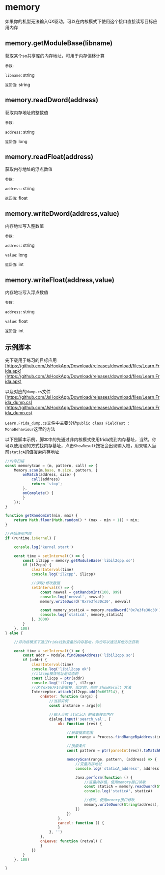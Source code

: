 # memory

如果你的机型无法输入QX驱动，可以在内核模式下使用这个接口直接读写目标应用内存

## memory.getModuleBase(libname)

获取某个so共享库的内存地址，可用于内存偏移计算

`参数`:

`libname`: string

`返回值`: string

## memory.readDword(address)

获取内存地址的整数值

`参数`:

`address`: string

`返回值`: long

## memory.readFloat(address)

获取内存地址的浮点数值

`参数`:

`address`: string

`返回值`: float

## memory.writeDword(address,value)

内存地址写入整数值

`参数`:

`address`: string

`value`: long

`返回值`: int

## memory.writeFloat(address,value)

内存地址写入浮点数值

`参数`:

`address`: string

`value`: float

`返回值`: int

## 示例脚本

先下载用于练习的目标应用[https://github.com/JsHookApp/Download/releases/download/files/Learn.Frida.apk](https://github.com/JsHookApp/Download/releases/download/files/Learn.Frida.apk)

以及对应的`dump.cs`文件[https://github.com/JsHookApp/Download/releases/download/files/Learn.Frida_dump.cs](https://github.com/JsHookApp/Download/releases/download/files/Learn.Frida_dump.cs)

`Learn.Frida_dump.cs`文件中主要分析`public class FieldTest : MonoBehaviour`这里的方法

以下是脚本示例，脚本中的先通过非内核模式使用frida找到内存基址，当然，你可以使用别的方式找内存基址，点击`ShowResult`按钮会出现输入框，用来输入当前`staticA`的值搜索内存地址

```javascript
//内存扫描
const memoryScan = (m, pattern, call) => {
    Memory.scan(m.base, m.size, pattern, {
        onMatch(address, size) {
            call(address)
            return 'stop';
        },
        onComplete() {
        }
    });
}

function getRandomInt(min, max) {
    return Math.floor(Math.random() * (max - min + 1)) + min;
}

//开始使用内核
if (runtime.isKernel) {

    console.log('kernel start')

    const time = setInterval(() => {
        const il2cpp = memory.getModuleBase('libil2cpp.so')
        if (il2cpp) {
            clearInterval(time)
            console.log('il2cpp', il2cpp)

            //读取/修改数据
            setInterval(() => {
                const newval = getRandomInt(100, 999)
                console.log('newval', newval)
                memory.writeDword('0x7e3fe30c30', newval)

                const memory_staticA = memory.readDword('0x7e3fe30c30')
                console.log('staticA', memory_staticA)
            }, 3000)
        }
    }, 100)
} else {

    //非内核模式下通过frida找到变量的内存基址，你也可以通过其他方法获取

    const time = setInterval(() => {
        const addr = Module.findBaseAddress('libil2cpp.so')
        if (addr) {
            clearInterval(time)
            console.log('libil2cpp ok')
            //il2cpp模块地址是动态的
            const il2cpp = ptr(addr)
            console.log('il2cpp', il2cpp)
            //这个0x667F14是偏移，固定的，指向 ShowResult 方法
            Interceptor.attach(il2cpp.add(0x667F14), {
                onEnter: function (args) {
                    //当前实例
                    const instance = args[0]

                    //输入当前 staticA 的值去搜索内存
                    dialog.input('search_val', {
                        ok: function (res) {

                            //获取搜索范围
                            const range = Process.findRangeByAddress(instance)

                            //搜索条件
                            const pattern = ptr(parseInt(res)).toMatchPattern().replace(' 00 00 00 00', '')

                            memoryScan(range, pattern, (address) => {
                                //变量内存地址
                                console.log('staticA_address', address)

                                Java.perform(function () {
                                    //变量内存值，使用memory接口读取
                                    const staticA = memory.readDword(String(address))
                                    console.log('staticA', staticA)

                                    //修改，使用memory接口修改
                                    memory.writeDword(String(address), 1000)
                                })
                            })
                        },
                        cancel: function () {
                        }
                    }, '')
                },
                onLeave: function (retval) {
                }
            })
        }
    }, 100)

}

```
